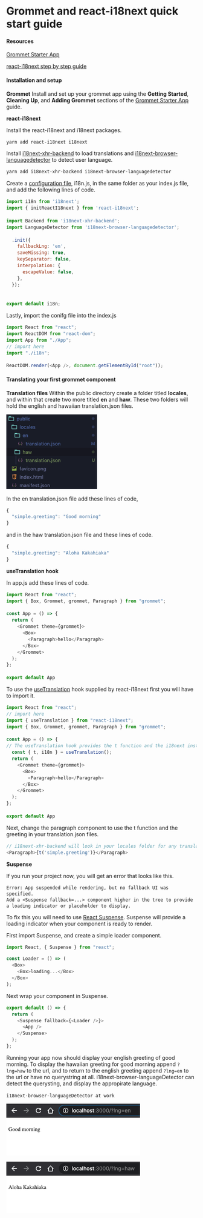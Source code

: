 # Grommet and react-i18next quick start guide

#### Resources

[Grommet Starter App](https://github.com/grommet/grommet-starter-new-app "Grommet Starter App")

[react-i18next step by step guide](https://react.i18next.com/latest/using-with-hooks "react-i18next step by step guide")

#### Installation and setup

**Grommet**
Install and set up your grommet app using the **Getting Started**, **Cleaning Up**, and **Adding Grommet** sections of the [Grommet Starter App](https://github.com/grommet/grommet-starter-new-app "Grommet Starter App") guide.

**react-i18next**

Install the react-i18next and i18next packages.

```bash
yarn add react-i18next i18next
```

Install [i18next-xhr-backend](https://github.com/i18next/i18next-xhr-backend "i18next-xhr-backend") to load translations and [i18next-browser-languagedetector](https://github.com/i18next/i18next-browser-languageDetector "i18next-browser-languagedetector") to detect user language.

```bash
yarn add i18next-xhr-backend i18next-browser-languagedetector
```

Create a [configuration file](https://www.i18next.com/overview/configuration-options "configuration file"), i18n.js, in the same folder as your index.js file, and add the following lines of code.

```javascript
import i18n from 'i18next';
import { initReactI18next } from 'react-i18next';

import Backend from 'i18next-xhr-backend';
import LanguageDetector from 'i18next-browser-languagedetector';

  .init({
    fallbackLng: 'en',
    saveMissing: true,
    keySeparator: false,
    interpolation: {
      escapeValue: false,
    },
  });


export default i18n;
```

Lastly, import the conifg file into the index.js

```javascript
import React from "react";
import ReactDOM from "react-dom";
import App from "./App";
// import here
import "./i18n";

ReactDOM.render(<App />, document.getElementById("root"));
```

#### Translating your first grommet component

**Translation files**
Within the public directory create a folder titled **locales**, and within that create two more titled **en** and **haw**. These two folders will hold the english and hawaiian translation.json files.

![translation-files](../../../../public/tutorial/translation-files.png "Translation-Example")

In the en translation.json file add these lines of code,
```javascript
{
  "simple.greeting": "Good morning"
}
```
and in the haw translation.json file and these lines of code.
```javascript
{
  "simple.greeting": "Aloha Kakahiaka"
}
```

**useTranslation hook**

In app.js add these lines of code.

```javascript
import React from "react";
import { Box, Grommet, grommet, Paragraph } from "grommet";

const App = () => {
  return (
    <Grommet theme={grommet}>
      <Box>
        <Paragraph>hello</Paragraph>
      </Box>
    </Grommet>
  );
};

export default App
```
To use the [useTranslation](https://react.i18next.com/latest/usetranslation-hook "useTranslation") hook supplied by react-i18next first you will have to import it.

```javascript
import React from "react";
// import here
import { useTranslation } from "react-i18next";
import { Box, Grommet, grommet, Paragraph } from "grommet";

const App = () => {
// The useTranslation hook provides the t function and the i18next instance to the component.
  const { t, i18n } = useTranslation();
  return (
    <Grommet theme={grommet}>
      <Box>
        <Paragraph>hello</Paragraph>
      </Box>
    </Grommet>
  );
};

export default App
```

Next, change the paragraph component to use the t function and the greeting in your translation.json files.

```javascript
// i18next-xhr-backend will look in your locales folder for any translation.json files
<Paragraph>{t('simple.greeting')}</Paragraph>
```

**Suspense**

If you run your project now, you will get an error that looks like this.

```
Error: App suspended while rendering, but no fallback UI was specified.
Add a <Suspense fallback=...> component higher in the tree to provide a loading indicator or placeholder to display.
```

To fix this you will need to use [React Suspense](https://reactjs.org/docs/react-api.html#reactsuspense "React Suspense"). Suspense will provide a loading indicator when your component is ready to render.

First import Suspense, and create a simple loader component.
```javascript
import React, { Suspense } from "react";
```
```javascript
const Loader = () => (
  <Box>
    <Box>loading...</Box>
  </Box>
);
```
Next wrap your component in Suspense.
```javascript
export default () => {
  return (
    <Suspense fallback={<Loader />}>
      <App />
    </Suspense>
  );
};
```

Running your app now should display your english greeting of good morning. To display the hawaiian greeting for good morning append `?lng=haw` to the url, and to return to the english greeting append `?lng=en` to the url or have no querystring at all. i18next-browser-languageDetector can detect the querysting, and display the appropirate language.

`i18next-browser-languageDetector at work`

![English-Greeting](../../../../public/tutorial/english-greeting.png "English-Greeting")

![Hawaiian-Greeting](../../../../public/tutorial/hawaiian-greeting.png "Hawaiian-Greeting")

